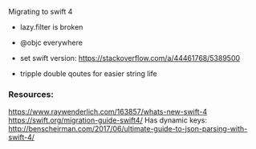 Migrating to swift 4 <!--more--> 


- lazy.filter is broken

- @objc everywhere

- set swift version: https://stackoverflow.com/a/44461768/5389500

- tripple double qoutes for easier string life

### Resources:
https://www.raywenderlich.com/163857/whats-new-swift-4
https://swift.org/migration-guide-swift4/
Has dynamic keys: http://benscheirman.com/2017/06/ultimate-guide-to-json-parsing-with-swift-4/